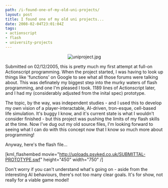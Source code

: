 ```yaml
---
path: /i-found-one-of-my-old-uni-projects/
layout: post
title: I found one of my old uni projects...
date: 2008-02-04T23:01:04Z
tags:
- actionscript
- flash
- university-projects
---
```



<p align="center"><img src="http://uploads.psyked.co.uk/2008/02/uniproject.jpg" alt="uniproject.jpg" /></p>
Submitted on 02/12/2005, this is pretty much my first attempt at full-on Actionscript programming.  When the project started, I was having to look up things like 'functions' on Google to see what all those forums were talking about.  This was definately my biggest step into the murky waters of flash programming, and one I'm pleased I took.  1189 lines of Actionscript later, and I had my (considerably adjusted from the inital spec) prototype.<!--more-->

The topic, by the way, was independent studies - and I used this to develop my own vision of a player-interactable, AI-driven, tron-esque, cell-based life simulation.  It's buggy I know, and it's current state is what I wouldn't consider finished - but this project was pushing the limits of my flash skills at the time.  Now I've dug out my old source files, I'm looking forward to seeing what I can do with this concept now that I know so much more about programming!

Anyway, here's the flash file...

[kml_flashembed movie="http://uploads.psyked.co.uk/SUBMITTAL-PROTOTYPE.swf" height="450" width="750" /]

Don't worry if you can't understand what's going on - aside from the interesting AI behaviours, there's not too many clear goals.  It's for show, not really for a viable game model!